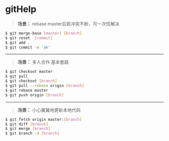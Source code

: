 gitHelp
=======

>**场景：** rebase master后若冲突不断，可一次性解决
```bash
$ git merge-base [master] [branch]
$ git reset  [commit]
$ git add .
$ git commit -m 'ok'
```


---


>**场景：** 多人合作 基本套路
```bash
$ git checkout master 
$ git pull
$ git checkout [branch]
$ git pull --rebase origin [branch]
$ git rebase master
$ git push origin [branch]
```

---


>**场景：** 小心翼翼地更新本地代码
```bash
$ git fetch origin master:[branch]
$ git diff [branch]
$ git merge [branch]
$ git branch -d [branch]
```

